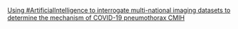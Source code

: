 [Using #ArtificialIntelligence to interrogate multi-national imaging datasets to determine the mechanism of COVID-19 pneumothorax   CMIH ](https://qi.tc/qi/110014)